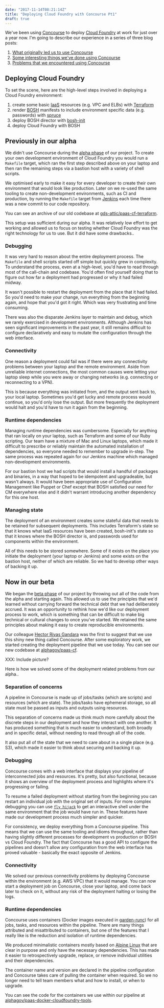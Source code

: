 ```yaml
---
date: "2017-11-14T08:21:14Z"
title: "Deploying Cloud Foundry with Concourse Pt1"
draft: true
---
```


We've been using [Concourse][] to deploy [Cloud Foundry][] at work for just
over a year now. I'm going to describe our experience in a series of three
blog posts:

1. [What originally led us to use Concourse][pt1]
1. [Some interesting things we've done using Concourse][pt2]
1. [Problems that we encountered using Concourse][pt3]

[Concourse]: XXX
[Cloud Foundry]: XXX
[pt1]: XXX
[pt2]: XXX
[pt3]: XXX

## Deploying Cloud Foundry

To set the scene, here are the high-level steps involved in deploying a
Cloud Foundry environment:

1. create some basic [IaaS][] resources (e.g. VPC and ELBs) with [Terraform][]
1. render [BOSH][] manifests to include environment specific data (e.g. passwords) with [spruce][]
1. deploy BOSH director with [bosh-init][]
1. deploy Cloud Foundry with BOSH

[IaaS]: XXX
[Terraform]: XXX
[BOSH]: XXX
[spruce]: XXX
[bosh-init]: XXX

## Previously in our alpha

We didn't use Concourse during the [alpha phase][] of our project. To create
your own development environment of Cloud Foundry you would run a `Makefile`
target, which ran the first step described above on your laptop and then ran
the remaining steps via a bastion host with a variety of shell scripts.

We optimised early to make it easy for every developer to create their own
environment that would look like production. Later on we re-used the same
tooling to create non-development environments, such as CI and production,
by running the `Makefile` target from [Jenkins][] each time there was a new
commit to our code repository.

You can see an archive of our old codebase at [gds-attic/paas-cf-terraform][].

This setup was sufficient during our alpha. It was relatively low effort to
get working and allowed us to focus on testing whether Cloud Foundry was the
right technology for us to use. But it did have some drawbacks..

[alpha phase]: https://www.gov.uk/service-manual/agile-delivery/how-the-alpha-phase-works
[Jenkins]: XXX
[gds-attic/paas-cf-terraform]: XXX

### Debugging

It was very hard to reason about the entire deployment process. The
`Makefile` and shell scripts started off simple but quickly grew in
complexity. To understand the process, even at a high-level, you'd have to
read through most of the call-chain and codebase. You'd often find yourself
doing that to figure out how far a deployment had progressed or why it had
failed midway.

It wasn't possible to restart the deployment from the place that it had
failed. So you'd need to make your change, run everything from the beginning
again, and hope that you'd got it right. Which was very frustrating and time
consuming.

There was also the disparate Jenkins layer to maintain and debug, which we
rarely exercised in development environments. Although Jenkins has seen
significant improvements in the past year, it still remains difficult to
configure declaratively and easy to mutate the configuration through the web
interface.

### Connectivity

One reason a deployment could fail was if there were any connectivity
problems between your laptop and the remote environment. Aside from
unreliable internet connections, the most common causes were letting your
laptop sleep while you were away or changing networks (e.g. connecting or
reconnecting to a VPN).

This is because everything was initiated from, and the output sent back to,
your local laptop. Sometimes you'd get lucky and remote process would
continue, so you'd only lose the output. But more frequently the deployment
would halt and you'd have to run it again from the beginning.

### Runtime dependencies

Managing runtime dependencies was cumbersome. Especially for anything that
ran locally on your laptop, such as Terraform and some of our Ruby
scripting. Our team have a mixture of Mac and Linux laptops, which made it
difficult to prescribe or reliably maintain the automated installation of
dependencies, so everyone needed to remember to upgrade in-step. The same
process was repeated again for our Jenkins machine which managed
non-development environments.

For our bastion host we had scripts that would install a handful of packages
and binaries, in a way that hoped to be idempotent and upgradeable, but
wasn't always. It would have been appropriate use of Configuration
Management like Puppet or Chef except that BOSH satisfied our need for CM
everywhere else and it didn't warrant introducing another dependency for
this one host.

### Managing state

The deployment of an environment creates some stateful data that needs to be
retained for subsequent deployments. This includes Terraform's state so that
it knows what IaaS resources have been created, bosh-init's state so that it
knows where the BOSH director is, and passwords used for components within
the environment.

All of this needs to be stored somewhere. Some of it exists on the place you
initiate the deployment (your laptop or Jenkins) and some exists on the
bastion host, neither of which are reliable. So we had to develop other ways
of backing it up.

## Now in our beta

We began the [beta phase][] of our project by throwing out all of the code
from the alpha and starting again. This allowed us to use the principles
that we'd learned without carrying forward the technical debt that we had
deliberately accrued. It was an opportunity to rethink how we'd like our
deployment process to work, which is something that can be difficult to
make big technical or cultural changes to once you've started. We retained
the same principles about making it easy to create reproducible
environments.

Our colleague [Hector Rivas Gandara][hector] was the first to suggest that
we use this shiny new thing called Concourse. After some exploratory work,
we started creating the deployment pipeline that we use today. You can see
our new codebase at [alphagov/paas-cf][].

XXX: Include picture?

Here is how we solved some of the deployment related problems from our
alpha..

[beta phase]: https://www.gov.uk/service-manual/agile-delivery/how-the-beta-phase-works
[alphagov/paas-cf]: https://github.com/alphagov/paas-cf
[hector]: https://uk.linkedin.com/in/hectorrivasgandara

### Separation of concerns

A pipeline in Concourse is made up of jobs/tasks (which are scripts) and
resources (which are state). The jobs/tasks have ephemeral storage, so all
state must be passed as inputs and outputs using resources.

This separation of concerns made us think much more carefully about the
discrete steps in our deployment and how they interact with one another. It
has produced something that is much easier to understand, both broadly and
in specific detail, without needing to read through all of the code.

It also put all of the state that we need to care about in a single place
(e.g. S3), which made it easier to think about securing and backing it up.

### Debugging

Concourse comes with a web interface that displays your pipeline of
interconnected jobs and resources. It's pretty, but also functional, because
it shows an overview of the deployment process and highlights where it's
progressing or failing.

To resume a failed deployment without starting from the beginning you can
restart an individual job with the original set of inputs. For more complex
debugging you can use [`fly hijack`][] to get an interactive shell under the
same environment that the job would have run in. These features have made
our development process much simpler and quicker.

For consistency, we deploy everything from a Concourse pipeline. This means
that we can use the same tooling and idioms throughout, rather than having
slightly different processes for development vs production or BOSH vs Cloud
Foundry. The fact that Concourse has a good API to configure the pipelines
and doesn't allow any configuration from the web interface has proved
valuable - basically the exact opposite of Jenkins.

[`fly hijack`]: XXX

### Connectivity

We solved our previous connectivity problems by deploying Concourse within
the environment (e.g. AWS VPC) that it would manage. You can now start a
deployment job on Concourse, close your laptop, and come back later to check
on it, without any risk of the deployment halting or losing the logs.

### Runtime dependencies

Concourse uses containers (Docker images executed in [garden-runc][]) for
all jobs, tasks, and resources within the pipeline. There are many things
attributed and misattributed to containers, but one of the features that I
really like is the reduction and isolation of runtime dependencies.

We produced minimalistic containers mostly based on [Alpine Linux][] that
are clear in purpose and only have the necessary dependencies. This has made
it easier to retrospectively upgrade, replace, or remove individual
utilities and their dependencies.

The container name and version are declared in the pipeline configuration
and Concourse takes care of pulling the container when required. So we no
longer need to tell team members what and how to install, or when to
upgrade.

You can see the code for the containers we use within our pipeline at
[alphagov/paas-docker-cloudfoundry-tools][].

[garden-runc]: XXX
[Alpine Linux]: XXX
[alphagov/paas-docker-cloudfoundry-tools]: https://github.com/alphagov/paas-docker-cloudfoundry-tools/

